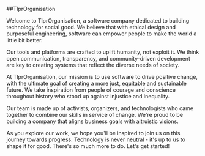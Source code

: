 ##TlprOrganisation

Welcome to TlprOrganisation, a software company dedicated to building technology for social good. We believe that with ethical design and purposeful engineering, software can empower people to make the world a little bit better.

Our tools and platforms are crafted to uplift humanity, not exploit it. We think open communication, transparency, and community-driven development are key to creating systems that reflect the diverse needs of society.

At TlprOrganisation, our mission is to use software to drive positive change, with the ultimate goal of creating a more just, equitable and sustainable future. We take inspiration from people of courage and conscience throughout history who stood up against injustice and inequality.

Our team is made up of activists, organizers, and technologists who came together to combine our skills in service of change. We're proud to be building a company that aligns business goals with altruistic visions.

As you explore our work, we hope you'll be inspired to join us on this journey towards progress. Technology is never neutral - it's up to us to shape it for good. There's so much more to do. Let's get started!
